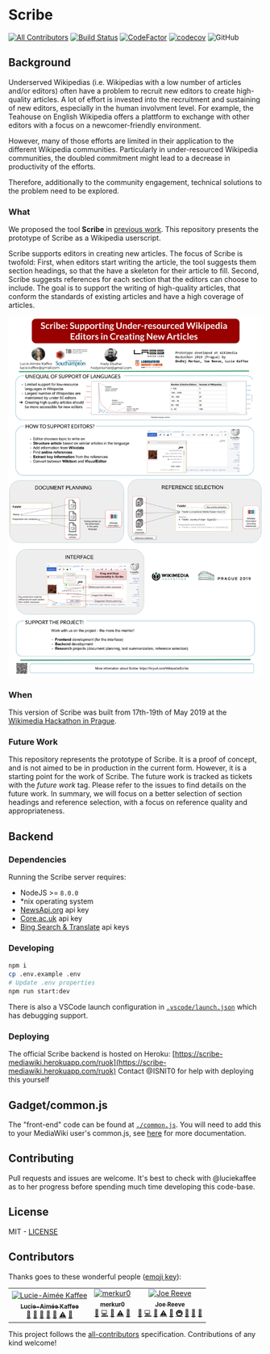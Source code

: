# Scribe
[![All Contributors](https://img.shields.io/badge/all_contributors-3-orange.svg?style=flat-square)](#contributors)
[![Build Status](https://travis-ci.org/ISNIT0/mediawiki-scribe.svg?branch=master)](https://travis-ci.org/ISNIT0/mediawiki-scribe)
[![CodeFactor](https://www.codefactor.io/repository/github/isnit0/mediawiki-scribe/badge)](https://www.codefactor.io/repository/github/isnit0/mediawiki-scribe)
[![codecov](https://codecov.io/gh/ISNIT0/mediawiki-scribe/branch/master/graph/badge.svg)](https://codecov.io/gh/ISNIT0/mediawiki-scribe)
![GitHub](https://img.shields.io/github/license/isnit0/mediawiki-scribe.svg)

## Background
Underserved Wikipedias (i.e. Wikipedias with a low number of articles and/or editors) often have a problem to recruit new editors to create high-quality articles. A lot of effort is invested into the recruitment and sustaining of new editors, especially in the human involvment level. For example, the Teahouse on English Wikipedia offers a plattform to exchange with other editors with a focus on a newcomer-friendly environment. 

However, many of those efforts are limited in their application to the different Wikipedia communities. Particularly in under-resourced Wikipedia communities, the doubled commitment might lead to a decrease in productivity of the efforts. 

Therefore, additionally to the community engagement, technical solutions to the problem need to be explored. 

### What
We proposed the tool **Scribe** in [previous work](http://tinyurl.com/WikipediaScribe). This repository presents the prototype of Scribe as a Wikipedia userscript.

Scribe supports editors in creating new articles. The focus of Scribe is twofold: First, when editors start writing the article, the tool suggests them section headings, so that the have a skeleton for their article to fill. Second, Scribe suggests references for each section that the editors can choose to include. The goal is to support the writing of high-quality articles, that conform the standards of existing articles and have a high coverage of articles. 

![Poster of the Wikimedia Hackathon, adapted to add participants of the project](https://github.com/ISNIT0/mediawiki-scribe/blob/master/Copy%20of%20Scribe%20Poster%20Wikimedia%20Hackathon.png)

### When
This version of Scribe was built from 17th-19th of May 2019 at the [Wikimedia Hackathon in Prague](https://www.mediawiki.org/wiki/Wikimedia_Hackathon_2019/).

### Future Work
This repository represents the prototype of Scribe. It is a proof of concept, and is not aimed to be in production in the current form. However, it is a starting point for the work of Scribe. 
The future work is tracked as tickets with the *future work* tag. Please refer to the issues to find details on the future work. 
In summary, we will focus on a better selection of section headings and reference selection, with a focus on reference quality and appropriateness. 

## Backend

### Dependencies
Running the Scribe server requires:
- NodeJS >= `8.0.0`
- *nix operating system
- [NewsApi.org](https://newsapi.org/) api key
- [Core.ac.uk](https://core.ac.uk/) api key
- [Bing Search & Translate](https://portal.azure.com/#home) api keys

### Developing
```bash
npm i
cp .env.example .env
# Update .env properties
npm run start:dev
```
There is also a VSCode launch configuration in [`.vscode/launch.json`](.vscode/launch.json) which has debugging support.

### Deploying
The official Scribe backend is hosted on Heroku: [https://scribe-mediawiki.herokuapp.com/ruok](https://scribe-mediawiki.herokuapp.com/ruok)
Contact @ISNIT0 for help with deploying this yourself

## Gadget/common.js
The "front-end" code can be found at [`./common.js`](./common.js). You will need to add this to your MediaWiki user's common.js, see [here](https://www.mediawiki.org/wiki/Manual:Interface/JavaScript) for more documentation.

## Contributing
Pull requests and issues are welcome. It's best to check with @luciekaffee as to her progress before spending much time developing this code-base.

## License
MIT - [LICENSE](./LICENSE)

## Contributors

Thanks goes to these wonderful people ([emoji key](https://allcontributors.org/docs/en/emoji-key)):

<!-- ALL-CONTRIBUTORS-LIST:START - Do not remove or modify this section -->
<!-- prettier-ignore -->
<table><tr><td align="center"><a href="https://github.com/luciekaffee"><img src="https://avatars0.githubusercontent.com/u/28153924?v=4" width="100px;" alt="Lucie-Aimée Kaffee"/><br /><sub><b>Lucie-Aimée Kaffee</b></sub></a><br /><a href="#question-luciekaffee" title="Answering Questions">💬</a> <a href="#blog-luciekaffee" title="Blogposts">📝</a> <a href="https://github.com/ISNIT0/mediawiki-scribe/commits?author=luciekaffee" title="Documentation">📖</a> <a href="#ideas-luciekaffee" title="Ideas, Planning, & Feedback">🤔</a> <a href="#projectManagement-luciekaffee" title="Project Management">📆</a> <a href="https://github.com/ISNIT0/mediawiki-scribe/commits?author=luciekaffee" title="Tests">⚠️</a> <a href="#talk-luciekaffee" title="Talks">📢</a></td><td align="center"><a href="https://github.com/merkur0"><img src="https://avatars3.githubusercontent.com/u/19146450?v=4" width="100px;" alt="merkur0"/><br /><sub><b>merkur0</b></sub></a><br /><a href="https://github.com/ISNIT0/mediawiki-scribe/issues?q=author%3Amerkur0" title="Bug reports">🐛</a> <a href="https://github.com/ISNIT0/mediawiki-scribe/commits?author=merkur0" title="Code">💻</a> <a href="#ideas-merkur0" title="Ideas, Planning, & Feedback">🤔</a> <a href="https://github.com/ISNIT0/mediawiki-scribe/commits?author=merkur0" title="Tests">⚠️</a> <a href="#review-merkur0" title="Reviewed Pull Requests">👀</a></td><td align="center"><a href="https://simmsreeve.com"><img src="https://avatars3.githubusercontent.com/u/5173131?v=4" width="100px;" alt="Joe Reeve"/><br /><sub><b>Joe Reeve</b></sub></a><br /><a href="https://github.com/ISNIT0/mediawiki-scribe/issues?q=author%3AISNIT0" title="Bug reports">🐛</a> <a href="https://github.com/ISNIT0/mediawiki-scribe/commits?author=ISNIT0" title="Code">💻</a> <a href="#ideas-ISNIT0" title="Ideas, Planning, & Feedback">🤔</a> <a href="https://github.com/ISNIT0/mediawiki-scribe/commits?author=ISNIT0" title="Tests">⚠️</a> <a href="#review-ISNIT0" title="Reviewed Pull Requests">👀</a> <a href="#infra-ISNIT0" title="Infrastructure (Hosting, Build-Tools, etc)">🚇</a> <a href="#tool-ISNIT0" title="Tools">🔧</a> <a href="https://github.com/ISNIT0/mediawiki-scribe/commits?author=ISNIT0" title="Documentation">📖</a> <a href="#question-ISNIT0" title="Answering Questions">💬</a></td></tr></table>

<!-- ALL-CONTRIBUTORS-LIST:END -->

This project follows the [all-contributors](https://github.com/all-contributors/all-contributors) specification. Contributions of any kind welcome!
